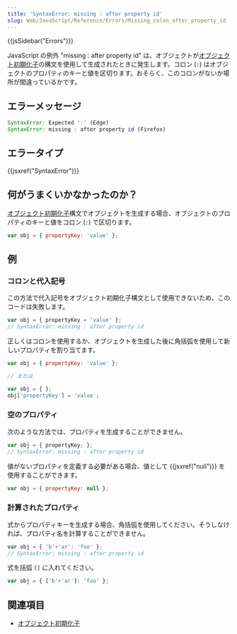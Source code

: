 ```yaml
---
title: 'SyntaxError: missing : after property id'
slug: Web/JavaScript/Reference/Errors/Missing_colon_after_property_id
---
```


{{jsSidebar("Errors")}}

JavaScript の例外 "missing : after property id" は、オブジェクトが[オブジェクト初期化子](/ja/docs/Web/JavaScript/Reference/Operators/Object_initializer)の構文を使用して生成されたときに発生します。コロン (`:`) はオブジェクトのプロパティのキーと値を区切ります。おそらく、このコロンがないか場所が間違っているかです。

## エラーメッセージ

```js
SyntaxError: Expected ':' (Edge)
SyntaxError: missing : after property id (Firefox)
```

## エラータイプ

{{jsxref("SyntaxError")}}

## 何がうまくいかなかったのか？

[オブジェクト初期化子](/ja/docs/Web/JavaScript/Reference/Operators/Object_initializer)構文でオブジェクトを生成する場合、オブジェクトのプロパティのキーと値をコロン (`:`) で区切ります。

```js
var obj = { propertyKey: 'value' };
```

## 例

### コロンと代入記号

この方法で代入記号をオブジェクト初期化子構文として使用できないため、このコードは失敗します。

```js example-bad
var obj = { propertyKey = 'value' };
// SyntaxError: missing : after property id
```

正しくはコロンを使用するか、オブジェクトを生成した後に角括弧を使用して新しいプロパティを割り当てます。

```js example-good
var obj = { propertyKey: 'value' };

// または

var obj = { };
obj['propertyKey'] = 'value';
```

### 空のプロパティ

次のような方法では、プロパティを生成することができません。

```js example-bad
var obj = { propertyKey; };
// SyntaxError: missing : after property id
```

値がないプロパティを定義する必要がある場合、値として {{jsxref("null")}} を使用することができます。

```js example-good
var obj = { propertyKey: null };
```

### 計算されたプロパティ

式からプロパティキーを生成する場合、角括弧を使用してください。そうしなければ、プロパティ名を計算することができません。

```js example-bad
var obj = { 'b'+'ar': 'foo' };
// SyntaxError: missing : after property id
```

式を括弧 `[]` に入れてください。

```js example-good
var obj = { ['b'+'ar']: 'foo' };
```

## 関連項目

- [オブジェクト初期化子](/ja/docs/Web/JavaScript/Reference/Operators/Object_initializer)
